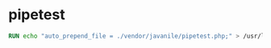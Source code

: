 # pipetest

```Dockerfile
RUN echo "auto_prepend_file = ./vendor/javanile/pipetest.php;" > /usr/local/etc/php/conf.d/pipetest.ini
```
